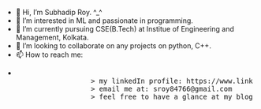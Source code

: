 - 👋 Hi, I’m Subhadip Roy. ^_^
- 👀 I’m interested in ML and passionate in programming.
- 🌱 I’m currently pursuing CSE(B.Tech) at Institue of Engineering and Management, Kolkata.
- 💞️ I’m looking to collaborate on any projects on python, C++.
- 📫 How to reach me:  
- <pre> 
                    > my linkedIn profile: https://www.linkedin.com/in/sroyuniquealgo11290157/   
                    > email me at: sroy84766@gmail.com   
                    > feel free to have a glance at my blog: https://bits-n-bytes-cse.blogspot.com/   
</pre>
<!---
Subhadip11290157/Subhadip11290157 is a ✨ special ✨ repository because its `README.md` (this file) appears on your GitHub profile.
You can click the Preview link to take a look at your changes.
--->
